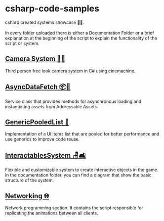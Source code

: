 # csharp-code-samples

csharp created systems showcase 👩‍💻. <br />
<br />
In every folder uploaded there is either a Documentation Folder or a brief explanation at the beginning of the script to explain the functionality of the script or system.

## [Camera System 🎥🚶](https://github.com/GameCodeSamples/csharp-code-samples/tree/main/CameraSystem)

Third person free look camera system in C# using cinemachine.

## [AsyncDataFetch 📦🔄](https://github.com/GameCodeSamples/csharp-code-samples/tree/main/AsyncDataFetch)

Service class that provides methods for asynchronous loading and instantiating assets from Addressable Assets.

## [GenericPooledList 📜](https://github.com/GameCodeSamples/csharp-code-samples/tree/main/GenericPooledList)

Implementation of a UI items list that are pooled for better performance and use generics to improve code reuse.

## [InteractablesSystem 🪑🛋️](https://github.com/GameCodeSamples/csharp-code-samples/tree/main/InteractablesSystem)

Flexible and customizable system to create interactive objects in the game. In the documentation folder, you can find a diagram that show the basic structure of the system.

## [Networking 🌐](https://github.com/GameCodeSamples/csharp-code-samples/tree/main/Networking)

Network programming section. It contains the script responsible for replicating the animations between all clients.
